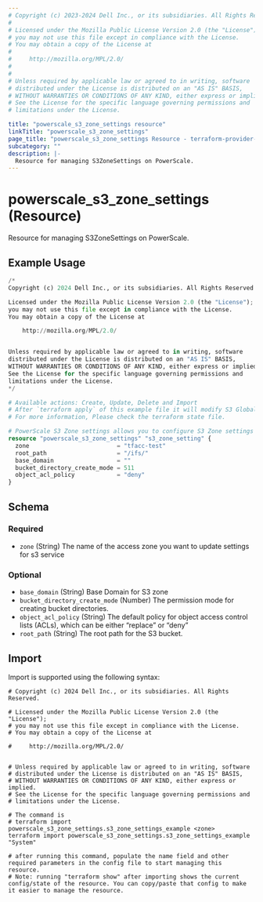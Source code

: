 ```yaml
---
# Copyright (c) 2023-2024 Dell Inc., or its subsidiaries. All Rights Reserved.
#
# Licensed under the Mozilla Public License Version 2.0 (the "License");
# you may not use this file except in compliance with the License.
# You may obtain a copy of the License at
#
#     http://mozilla.org/MPL/2.0/
#
#
# Unless required by applicable law or agreed to in writing, software
# distributed under the License is distributed on an "AS IS" BASIS,
# WITHOUT WARRANTIES OR CONDITIONS OF ANY KIND, either express or implied.
# See the License for the specific language governing permissions and
# limitations under the License.

title: "powerscale_s3_zone_settings resource"
linkTitle: "powerscale_s3_zone_settings"
page_title: "powerscale_s3_zone_settings Resource - terraform-provider-powerscale"
subcategory: ""
description: |-
  Resource for managing S3ZoneSettings on PowerScale.
---
```


# powerscale_s3_zone_settings (Resource)

Resource for managing S3ZoneSettings on PowerScale.


## Example Usage

```terraform
/*
Copyright (c) 2024 Dell Inc., or its subsidiaries. All Rights Reserved.

Licensed under the Mozilla Public License Version 2.0 (the "License");
you may not use this file except in compliance with the License.
You may obtain a copy of the License at

    http://mozilla.org/MPL/2.0/


Unless required by applicable law or agreed to in writing, software
distributed under the License is distributed on an "AS IS" BASIS,
WITHOUT WARRANTIES OR CONDITIONS OF ANY KIND, either express or implied.
See the License for the specific language governing permissions and
limitations under the License.
*/

# Available actions: Create, Update, Delete and Import
# After `terraform apply` of this example file it will modify S3 Global Settings on  the PowerScale Array.
# For more information, Please check the terraform state file.

# PowerScale S3 Zone settings allows you to configure S3 Zone settings on PowerScale.
resource "powerscale_s3_zone_settings" "s3_zone_setting" {
  zone                         = "tfacc-test"
  root_path                    = "/ifs/"
  base_domain                  = ""
  bucket_directory_create_mode = 511
  object_acl_policy            = "deny"
}
```

<!-- schema generated by tfplugindocs -->
## Schema

### Required

- `zone` (String) The name of the access zone you want to update settings for s3 service

### Optional

- `base_domain` (String) Base Domain for S3 zone
- `bucket_directory_create_mode` (Number) The permission mode for creating bucket directories.
- `object_acl_policy` (String) The default policy for object access control lists (ACLs), which can be either “replace” or “deny”
- `root_path` (String) The root path for the S3 bucket.

## Import

Import is supported using the following syntax:

```shell
# Copyright (c) 2024 Dell Inc., or its subsidiaries. All Rights Reserved.

# Licensed under the Mozilla Public License Version 2.0 (the "License");
# you may not use this file except in compliance with the License.
# You may obtain a copy of the License at

#     http://mozilla.org/MPL/2.0/


# Unless required by applicable law or agreed to in writing, software
# distributed under the License is distributed on an "AS IS" BASIS,
# WITHOUT WARRANTIES OR CONDITIONS OF ANY KIND, either express or implied.
# See the License for the specific language governing permissions and
# limitations under the License.

# The command is
# terraform import powerscale_s3_zone_settings.s3_zone_settings_example <zone>
terraform import powerscale_s3_zone_settings.s3_zone_settings_example "System"

# after running this command, populate the name field and other required parameters in the config file to start managing this resource.
# Note: running "terraform show" after importing shows the current config/state of the resource. You can copy/paste that config to make it easier to manage the resource.
```